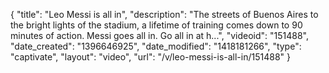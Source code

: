{
    "title": "Leo Messi is all in",
    "description": "The streets of Buenos Aires to the bright lights of the stadium, a lifetime of training comes down to 90 minutes of action. Messi goes all in. Go all in at h...",
    "videoid": "151488",
    "date_created": "1396646925",
    "date_modified": "1418181266",
    "type": "captivate",
    "layout": "video",
    "url": "\/v\/leo-messi-is-all-in\/151488"
}